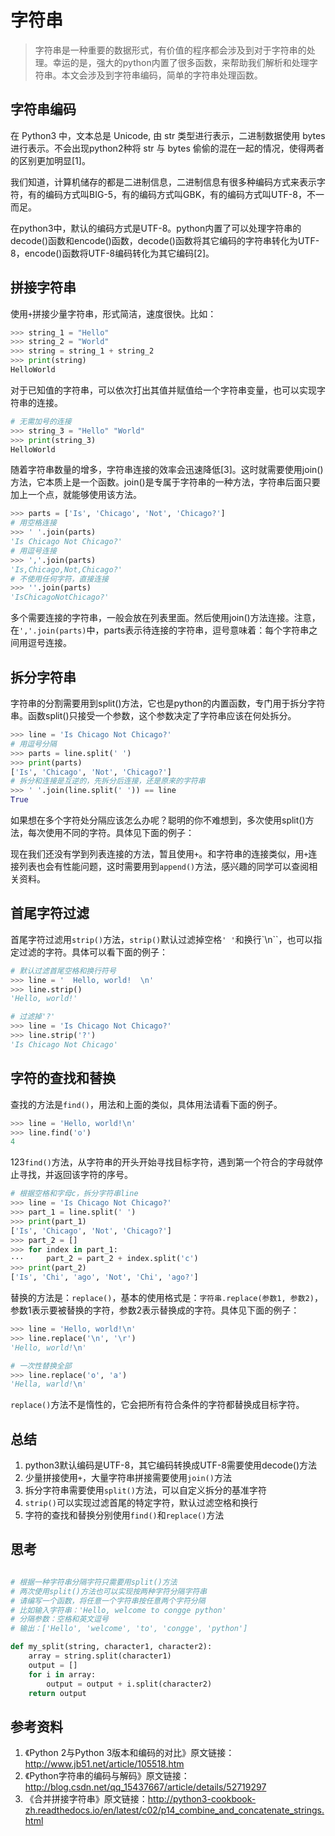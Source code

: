 # 字符串

> 字符串是一种重要的数据形式，有价值的程序都会涉及到对于字符串的处理。幸运的是，强大的python内置了很多函数，来帮助我们解析和处理字符串。本文会涉及到字符串编码，简单的字符串处理函数。

## 字符串编码

在 Python3 中，文本总是 Unicode, 由 str 类型进行表示，二进制数据使用 bytes 进行表示。不会出现python2种将 str 与 bytes 偷偷的混在一起的情况，使得两者的区别更加明显[1]。

我们知道，计算机储存的都是二进制信息，二进制信息有很多种编码方式来表示字符，有的编码方式叫BIG-5，有的编码方式叫GBK，有的编码方式叫UTF-8，不一而足。

在python3中，默认的编码方式是UTF-8。python内置了可以处理字符串的decode()函数和encode()函数，decode()函数将其它编码的字符串转化为UTF-8，encode()函数将UTF-8编码转化为其它编码[2]。

## 拼接字符串

使用`+`拼接少量字符串，形式简洁，速度很快。比如：

```python
>>> string_1 = "Hello"
>>> string_2 = "World"
>>> string = string_1 + string_2
>>> print(string)
HelloWorld
```

对于已知值的字符串，可以依次打出其值并赋值给一个字符串变量，也可以实现字符串的连接。

```python
# 无需加号的连接
>>> string_3 = "Hello" "World"
>>> print(string_3)
HelloWorld
```

随着字符串数量的增多，字符串连接的效率会迅速降低[3]。这时就需要使用join()方法，它本质上是一个函数。join()是专属于字符串的一种方法，字符串后面只要加上一个点，就能够使用该方法。

```python
>>> parts = ['Is', 'Chicago', 'Not', 'Chicago?']
# 用空格连接
>>> ' '.join(parts)
'Is Chicago Not Chicago?'
# 用逗号连接
>>> ','.join(parts)
'Is,Chicago,Not,Chicago?'
# 不使用任何字符，直接连接
>>> ''.join(parts)
'IsChicagoNotChicago?'
```

多个需要连接的字符串，一般会放在列表里面。然后使用join()方法连接。注意，在`','.join(parts)`中，parts表示待连接的字符串，逗号意味着：每个字符串之间用逗号连接。

## 拆分字符串

字符串的分割需要用到split()方法，它也是python的内置函数，专门用于拆分字符串。函数split()只接受一个参数，这个参数决定了字符串应该在何处拆分。

```python
>>> line = 'Is Chicago Not Chicago?'
# 用逗号分隔
>>> parts = line.split(' ')
>>> print(parts)
['Is', 'Chicago', 'Not', 'Chicago?']
# 拆分和连接是互逆的，先拆分后连接，还是原来的字符串
>>> ' '.join(line.split(' ')) == line
True
```

如果想在多个字符处分隔应该怎么办呢？聪明的你不难想到，多次使用split()方法，每次使用不同的字符。具体见下面的例子：

现在我们还没有学到列表连接的方法，暂且使用`+`。和字符串的连接类似，用`+`连接列表也会有性能问题，这时需要用到`append()`方法，感兴趣的同学可以查阅相关资料。

## 首尾字符过滤

首尾字符过滤用`strip()`方法，`strip()`默认过滤掉空格`' '`和换行`\n``，也可以指定过滤的字符。具体可以看下面的例子：

```python
# 默认过滤首尾空格和换行符号
>>> line = '  Hello, world!  \n'
>>> line.strip()
'Hello, world!'

# 过滤掉'?'
>>> line = 'Is Chicago Not Chicago?'
>>> line.strip('?')
'Is Chicago Not Chicago'
```

## 字符的查找和替换

查找的方法是`find()`，用法和上面的类似，具体用法请看下面的例子。

```python
>>> line = 'Hello, world!\n'
>>> line.find('o')
4
```

123`find()`方法，从字符串的开头开始寻找目标字符，遇到第一个符合的字母就停止寻找，并返回该字符的序号。

```python
# 根据空格和字母c，拆分字符串line
>>> line = 'Is Chicago Not Chicago?'
>>> part_1 = line.split(' ')
>>> print(part_1)
['Is', 'Chicago', 'Not', 'Chicago?']
>>> part_2 = []
>>> for index in part_1:
···		part_2 = part_2 + index.split('c')
>>> print(part_2)
['Is', 'Chi', 'ago', 'Not', 'Chi', 'ago?']
```

替换的方法是：`replace()`，基本的使用格式是：`字符串.replace(参数1, 参数2)`，参数1表示要被替换的字符，参数2表示替换成的字符。具体见下面的例子：

```python
>>> line = 'Hello, world!\n'
>>> line.replace('\n', '\r')
'Hello, world!\n'

# 一次性替换全部
>>> line.replace('o', 'a')
'Hella, warld!\n'
```

`replace()`方法不是惰性的，它会把所有符合条件的字符都替换成目标字符。

## 总结

1. python3默认编码是UTF-8，其它编码转换成UTF-8需要使用decode()方法
2. 少量拼接使用`+`，大量字符串拼接需要使用`join()`方法
3. 拆分字符串需要使用`split()`方法，可以自定义拆分的基准字符
4. `strip()`可以实现过滤首尾的特定字符，默认过滤空格和换行
5. 字符的查找和替换分别使用`find()`和`replace()`方法



## 思考



```python

# 根据一种字符串分隔字符只需要用split()方法
# 两次使用split()方法也可以实现按两种字符分隔字符串
# 请编写一个函数，将任意一个字符串按任意两个字符分隔
# 比如输入字符串：'Hello, welcome to congge python'
# 分隔参数：空格和英文逗号
# 输出：['Hello', 'welcome', 'to', 'congge', 'python']

def my_split(string, character1, character2):
    array = string.split(character1)
    output = []
    for i in array:
        output = output + i.split(character2)
    return output
```

## 参考资料

1. 《Python 2与Python 3版本和编码的对比》原文链接：http://www.jb51.net/article/105518.htm
2. 《Python字符串的编码与解码》原文链接：http://blog.csdn.net/qq_15437667/article/details/52719297
3. 《合并拼接字符串》原文链接：http://python3-cookbook-zh.readthedocs.io/en/latest/c02/p14_combine_and_concatenate_strings.html




